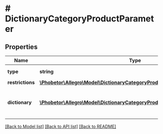 # # DictionaryCategoryProductParameter

## Properties

Name | Type | Description | Notes
------------ | ------------- | ------------- | -------------
**type** | **string** |  | [default to 'dictionary']
**restrictions** | [**\Phobetor\Allegro\Model\DictionaryCategoryProductParameterAllOfRestrictions**](DictionaryCategoryProductParameterAllOfRestrictions.md) |  | [optional]
**dictionary** | [**\Phobetor\Allegro\Model\DictionaryCategoryProductParameterAllOfDictionary[]**](DictionaryCategoryProductParameterAllOfDictionary.md) | Defines the values accepted for this parameter. | [optional]

[[Back to Model list]](../../README.md#models) [[Back to API list]](../../README.md#endpoints) [[Back to README]](../../README.md)
